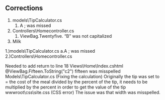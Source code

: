 <!DOCTYPE html>
<html>
<body>

<h2>Corrections</h2>
<ol>
  <li>models\TipCalculator.cs 
    <ol>
    <li>A ; was missed</li>
    </ol>
  <li>Controllers\Homecontroller.cs
    <ol>
     <li>ViewBag.Twentyfive. “B” was not capitalized</li>  
    </ol>
  </li>
  <li>Milk</li>
</ol>

</body>
</html>

1.)models\TipCalculator.cs 
  a.A ; was missed 
2.)Controllers\Homecontroller.cs

Needed to add return to line 18 
Views\Home\Index.cshtml 
<label>@ViewBag.Fifteen.ToString("c2")</label> fifteen was misspelled 
Models\TipCalculator.cs (Fixing the calculation)
Originally the tip was set to = the cost of the meal divided by the percent of the tip, it needs to be multiplied by the percent in order to get the value of the tip
wwwroot\css\site.css (CSS error) 
The issue was that width was misspelled.  
